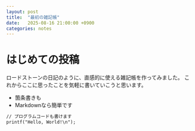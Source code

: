 ```yaml
---
layout: post
title:  "最初の雑記帳"
date:   2025-08-16 21:00:00 +0900
categories: notes
---
```

# はじめての投稿

ロードストーンの日記のように、直感的に使える雑記帳を作ってみました。
これからここに思ったことを気軽に書いていこうと思います。

- 箇条書きも
- Markdownなら簡単です

```markdown
// プログラムコードも書けます
printf("Hello, World!\n");
